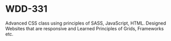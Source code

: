 # WDD-331
Advanced CSS class using principles of SASS, JavaScript, HTML. 
Designed Websites that are responsive and Learned Principles of Grids, Frameworks etc. 
